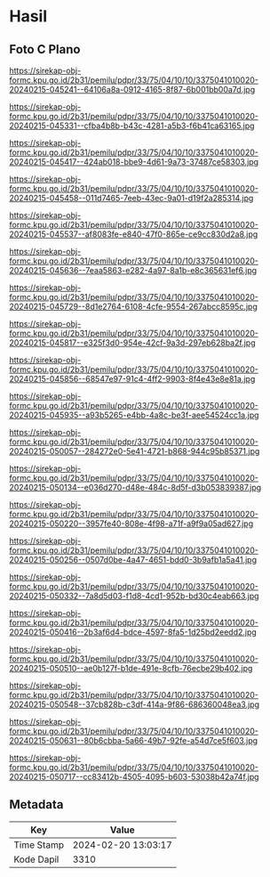 # Hasil

## Foto C Plano

https://sirekap-obj-formc.kpu.go.id/2b31/pemilu/pdpr/33/75/04/10/10/3375041010020-20240215-045241--64106a8a-0912-4165-8f87-6b001bb00a7d.jpg

https://sirekap-obj-formc.kpu.go.id/2b31/pemilu/pdpr/33/75/04/10/10/3375041010020-20240215-045331--cfba4b8b-b43c-4281-a5b3-f6b41ca63165.jpg

https://sirekap-obj-formc.kpu.go.id/2b31/pemilu/pdpr/33/75/04/10/10/3375041010020-20240215-045417--424ab018-bbe9-4d61-9a73-37487ce58303.jpg

https://sirekap-obj-formc.kpu.go.id/2b31/pemilu/pdpr/33/75/04/10/10/3375041010020-20240215-045458--011d7465-7eeb-43ec-9a01-d19f2a285314.jpg

https://sirekap-obj-formc.kpu.go.id/2b31/pemilu/pdpr/33/75/04/10/10/3375041010020-20240215-045537--af8083fe-e840-47f0-865e-ce9cc830d2a8.jpg

https://sirekap-obj-formc.kpu.go.id/2b31/pemilu/pdpr/33/75/04/10/10/3375041010020-20240215-045636--7eaa5863-e282-4a97-8a1b-e8c365631ef6.jpg

https://sirekap-obj-formc.kpu.go.id/2b31/pemilu/pdpr/33/75/04/10/10/3375041010020-20240215-045729--8d1e2764-6108-4cfe-9554-267abcc8595c.jpg

https://sirekap-obj-formc.kpu.go.id/2b31/pemilu/pdpr/33/75/04/10/10/3375041010020-20240215-045817--e325f3d0-954e-42cf-9a3d-297eb628ba2f.jpg

https://sirekap-obj-formc.kpu.go.id/2b31/pemilu/pdpr/33/75/04/10/10/3375041010020-20240215-045856--68547e97-91c4-4ff2-9903-8f4e43e8e81a.jpg

https://sirekap-obj-formc.kpu.go.id/2b31/pemilu/pdpr/33/75/04/10/10/3375041010020-20240215-045935--a93b5265-e4bb-4a8c-be3f-aee54524cc1a.jpg

https://sirekap-obj-formc.kpu.go.id/2b31/pemilu/pdpr/33/75/04/10/10/3375041010020-20240215-050057--284272e0-5e41-4721-b868-944c95b85371.jpg

https://sirekap-obj-formc.kpu.go.id/2b31/pemilu/pdpr/33/75/04/10/10/3375041010020-20240215-050134--e036d270-d48e-484c-8d5f-d3b053839387.jpg

https://sirekap-obj-formc.kpu.go.id/2b31/pemilu/pdpr/33/75/04/10/10/3375041010020-20240215-050220--3957fe40-808e-4f98-a71f-a9f9a05ad627.jpg

https://sirekap-obj-formc.kpu.go.id/2b31/pemilu/pdpr/33/75/04/10/10/3375041010020-20240215-050256--0507d0be-4a47-4651-bdd0-3b9afb1a5a41.jpg

https://sirekap-obj-formc.kpu.go.id/2b31/pemilu/pdpr/33/75/04/10/10/3375041010020-20240215-050332--7a8d5d03-f1d8-4cd1-952b-bd30c4eab663.jpg

https://sirekap-obj-formc.kpu.go.id/2b31/pemilu/pdpr/33/75/04/10/10/3375041010020-20240215-050416--2b3af6d4-bdce-4597-8fa5-1d25bd2eedd2.jpg

https://sirekap-obj-formc.kpu.go.id/2b31/pemilu/pdpr/33/75/04/10/10/3375041010020-20240215-050510--ae0b127f-b1de-491e-8cfb-76ecbe29b402.jpg

https://sirekap-obj-formc.kpu.go.id/2b31/pemilu/pdpr/33/75/04/10/10/3375041010020-20240215-050548--37cb828b-c3df-414a-9f86-686360048ea3.jpg

https://sirekap-obj-formc.kpu.go.id/2b31/pemilu/pdpr/33/75/04/10/10/3375041010020-20240215-050631--80b6cbba-5a66-49b7-92fe-a54d7ce5f603.jpg

https://sirekap-obj-formc.kpu.go.id/2b31/pemilu/pdpr/33/75/04/10/10/3375041010020-20240215-050717--cc83412b-4505-4095-b603-53038b42a74f.jpg


## Metadata

| Key        | Value               |
| ---------- | ------------------- |
| Time Stamp | 2024-02-20 13:03:17 |
| Kode Dapil | 3310                |



